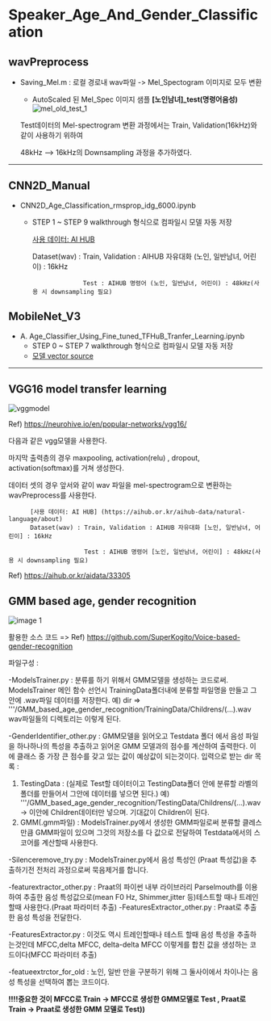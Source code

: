 # Speaker_Age_And_Gender_Classification

## wavPreprocess

* Saving_Mel.m : 로컬 경로내 wav파일 -> Mel_Spectogram 이미지로 모두 변환
  * AutoScaled 된 Mel_Spec 이미지 샘플 **[노인남녀]_test(명령어음성)**
  ![mel_old_test_1](https://user-images.githubusercontent.com/73811196/130889131-b04b202e-701e-4e4a-8a1e-4e0dcf8a082f.png)
  
  Test데이터의 Mel-spectrogram 변환 과정에서는 Train, Validation(16kHz)와 같이 사용하기 위하여 
  
  48kHz --> 16kHz의 Downsampling 과정을 추가하였다.
-----
  
## CNN2D_Manual 

* CNN2D_Age_Classification_rmsprop_idg_6000.ipynb
  * STEP 1 ~ STEP 9 walkthrough 형식으로 컴파일시 모델 자동 저장
     
     [사용 데이터: AI HUB](https://aihub.or.kr/aihub-data/natural-language/about)
     
     
       Dataset(wav) : Train, Validation : AIHUB 자유대화 (노인, 일반남녀, 어린이) : 16kHz

                      Test : AIHUB 명령어 (노인, 일반남녀, 어린이) : 48kHz(사용 시 downsampling 필요) 

## MobileNet_V3 

* A.	Age_Classifier_Using_Fine_tuned_TFHuB_Tranfer_Learning.ipynb
  * STEP 0 ~ STEP 7 walkthrough 형식으로 컴파일시 모델 자동 저장
  * [모델 vector source](https://tfhub.dev/google/imagenet/mobilenet_v3_large_100_224/feature_vector/5)
  
-----

## VGG16 model transfer learning

 ![vggmodel](https://user-images.githubusercontent.com/74817754/130889369-157cee32-738e-4674-92de-90f68ce58865.jpg) 
 
 Ref) https://neurohive.io/en/popular-networks/vgg16/
 
 다음과 같은 vgg모델을 사용한다.
 
마지막 출력층의 경우 maxpooling, activation(relu) , dropout, activation(softmax)를 거쳐 생성한다.

데이터 셋의 경우 앞서와 같이 wav 파일을 mel-spectrogram으로 변환하는 wavPreprocess를 사용한다.

          [사용 데이터: AI HUB] (https://aihub.or.kr/aihub-data/natural-language/about)
          Dataset(wav) : Train, Validation : AIHUB 자유대화 [노인, 일반남녀, 어린이] : 16kHz

                         Test : AIHUB 명령어 [노인, 일반남녀, 어린이] : 48kHz(사용 시 downsampling 필요)
          
Ref) https://aihub.or.kr/aidata/33305

## GMM based age, gender recognition

![image 1](https://user-images.githubusercontent.com/73654014/131099698-6f5a9fb1-d667-4bbc-af06-e1554c8a5b3c.png)

활용한 소스 코드 
=> Ref) https://github.com/SuperKogito/Voice-based-gender-recognition

파일구성 :

-ModelsTrainer.py : 분류를 하기 위해서 GMM모델을 생성하는 코드로써. ModelsTrainer 메인 함수 선언시 TrainingData폴더내에 분류할 파일명을 만들고 그안에 .wav파일 데이터를 저장한다.
예) dir => '''/GMM_based_age_gender_recognition/TrainingData/Childrens/(...).wav wav파일들의 디렉토리는 이렇게 된다.

-GenderIdentifier_other.py : GMM모델을 읽어오고 Testdata 폴더 에서 음성 파일을 하나하나의 특성을 추출하고 읽어온 GMM 모델과의 점수를 계산하여 출력한다. 이에 클래스 중 가장 큰 점수를 갖고 있는 값이 예상값이 되는것이다.
입력으로 받는 dir 목록 : 
1. TestingData : (실제로 Test할 데이터이고 TestingData폴더 안에 분류할 라벨의 폴더를 만들어서 그안에 데이터를 넣으면 된다.) 예) '''/GMM_based_age_gender_recognition/TestingData/Childrens/(...).wav -> 이안에 Children데이터만 넣으며. 기대값이 Children이 된다.
2. GMM(.gmm파일) : ModelsTrainer.py에서 생성한 GMM파일로써 분류할 클레스 만큼 GMM파일이 있으며 그것의 저장소를 다 값으로 전달하여 Testdata에서의 스코어를 계산할때 사용한다.

-Silenceremove_try.py : ModelsTrainer.py에서 음성 특성인 (Praat 특성값)을 추출하기전 전처리 과정으로써 묵음제거를 합니다.

-featurextractor_other.py : Praat의 파이썬 내부 라이브러리 Parselmouth를 이용하여 추출한 음성 특성값으로(mean F0 Hz, Shimmer,jitter 등)테스트할 때나 트레인할때 사용한다.(Praat 파라미터 추출)
-FeaturesExtractor_other.py : Praat로 추출한 음성 특성을 전달한다.

-FeaturesExtractor.py : 이것도 역시 트레인할때나 테스트 할때 음성 특성을 추출하는것인데 MFCC,delta MFCC, delta-delta MFCC 이렇게를 합친 값을 생성하는 코드이다(MFCC 파라미터 추출)

-featueextrctor_for_old : 노인, 일반 만을 구분하기 위해 그 둘사이에서 차이나는 음성 특성을 선택하여 뽑는 코드이다.

**!!!!중요한 것이 MFCC로 Train -> MFCC로 생성한 GMM모델로 Test  ,  Praat로 Train -> Praat로 생성한 GMM 모델로 Test))**
